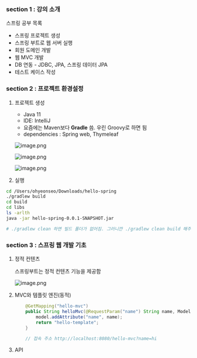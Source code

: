 ### section 1 : 강의 소개

스프링 공부 목록

- 스프링 프로젝트 생성
- 스프링 부트로 웹 서버 실행
- 회원 도메인 개발
- 웹 MVC 개발
- DB 연동 - JDBC, JPA, 스프링 데이터 JPA
- 테스트 케이스 작성

### section 2 : 프로젝트 환경설정

1. 프로젝트 생성
    - Java 11
    - IDE: IntelliJ
    - 요즘에는 Maven보다 **Gradle** 씀. 우린 Groovy로 하면 됨
    - dependencies : Spring web, Thymeleaf
    
    ![image.png](https://prod-files-secure.s3.us-west-2.amazonaws.com/954c7204-6fd5-4e90-ab47-ab6006a44746/e2192a98-1c9d-4620-85bb-00e31516a57c/image.png)
    
    ![image.png](https://prod-files-secure.s3.us-west-2.amazonaws.com/954c7204-6fd5-4e90-ab47-ab6006a44746/973d3db8-87f7-4779-81f9-6d99e5573466/image.png)
    
    ![image.png](https://prod-files-secure.s3.us-west-2.amazonaws.com/954c7204-6fd5-4e90-ab47-ab6006a44746/99820941-0d70-49d4-9331-7b7fe8e44134/image.png)
    

3. 실행

```bash
cd /Users/ohyeonseo/Downloads/hello-spring
./gradlew build
cd build
cd libs
ls -arlth
java -jar hello-spring-0.0.1-SNAPSHOT.jar

# ./gradlew clean 하면 빌드 폴더가 없어짐. 그러니깐 ./gradlew clean build 해주면 됨
```

### section 3 : 스프링 웹 개발 기초

1. 정적 컨텐츠
    
    스프링부트는 정적 컨텐츠 기능을 제공함
    
    ![image.png](https://prod-files-secure.s3.us-west-2.amazonaws.com/954c7204-6fd5-4e90-ab47-ab6006a44746/0cbba539-0f7c-422f-b47f-1e054c60932a/image.png)
    
2. MVC와 템플릿 엔진(동적)
    
    ```java
        @GetMapping("hello-mvc")
        public String helloMvc(@RequestParam("name") String name, Model model) {
            model.addAttribute("name", name);
            return "hello-template";
        }
        
        // 접속 주소 http://localhost:8080/hello-mvc?name=hi
    ```
    
3. API

